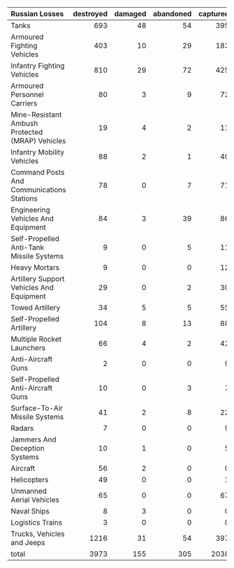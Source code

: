 | Russian Losses                                   |   destroyed |   damaged |   abandoned |   captured |   total |
|:-------------------------------------------------|------------:|----------:|------------:|-----------:|--------:|
| Tanks                                            |         693 |        48 |          54 |        395 |    1190 |
| Armoured Fighting Vehicles                       |         403 |        10 |          29 |        183 |     625 |
| Infantry Fighting Vehicles                       |         810 |        29 |          72 |        425 |    1336 |
| Armoured Personnel Carriers                      |          80 |         3 |           9 |         72 |     164 |
| Mine-Resistant Ambush Protected  (MRAP) Vehicles |          19 |         4 |           2 |         11 |      36 |
| Infantry Mobility Vehicles                       |          88 |         2 |           1 |         40 |     131 |
| Command Posts And Communications Stations        |          78 |         0 |           7 |         71 |     156 |
| Engineering Vehicles And Equipment               |          84 |         3 |          39 |         86 |     212 |
| Self-Propelled Anti-Tank Missile Systems         |           9 |         0 |           5 |         11 |      25 |
| Heavy Mortars                                    |           9 |         0 |           0 |         12 |      21 |
| Artillery Support Vehicles And Equipment         |          29 |         0 |           2 |         30 |      61 |
| Towed Artillery                                  |          34 |         5 |           5 |         55 |      99 |
| Self-Propelled Artillery                         |         104 |         8 |          13 |         88 |     213 |
| Multiple Rocket Launchers                        |          66 |         4 |           2 |         42 |     114 |
| Anti-Aircraft Guns                               |           2 |         0 |           0 |          9 |      11 |
| Self-Propelled Anti-Aircraft Guns                |          10 |         0 |           3 |          7 |      20 |
| Surface-To-Air Missile Systems                   |          41 |         2 |           8 |         22 |      73 |
| Radars                                           |           7 |         0 |           0 |          9 |      16 |
| Jammers And Deception Systems                    |          10 |         1 |           0 |          5 |      16 |
| Aircraft                                         |          56 |         2 |           0 |          0 |      58 |
| Helicopters                                      |          49 |         0 |           0 |          1 |      50 |
| Unmanned Aerial Vehicles                         |          65 |         0 |           0 |         67 |     132 |
| Naval Ships                                      |           8 |         3 |           0 |          0 |      11 |
| Logistics Trains                                 |           3 |         0 |           0 |          0 |       3 |
| Trucks, Vehicles and Jeeps                       |        1216 |        31 |          54 |        397 |    1698 |
| total                                            |        3973 |       155 |         305 |       2038 |    6471 |
